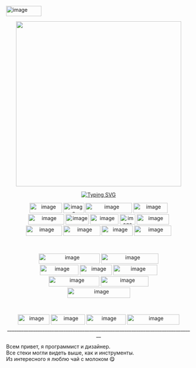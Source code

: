 <img width="96" height="28" alt="image" src="https://github.com/user-attachments/assets/f32890e0-ede7-4ad2-8917-93d0073c4812" /><div id="header" align="center">
  <img src="https://media1.tenor.com/m/aJ3-X4llgN8AAAAd/agnes-tachyon-uma-musume.gif" width="450"/>
</div>
<p align="center">
    <a href="https://git.io/typing-svg"><img src="https://readme-typing-svg.herokuapp.com?font=Fira+Code&duration=2000&pause=2500&color=F7735B&center=true&random=true&width=435&lines=Java+developer;Python+developer;Full-stack+web+develoer;4%2B+years+of+coding+experience;C%23+developer;Go+developer;Game+developer;UX%2FUI+designer" alt="Typing SVG" /></a>
</p>
<p align="center">
<img width="88" height="28" alt="image" src="https://github.com/user-attachments/assets/0f8b386c-c006-4986-b86d-a3943c4d8fb4" />
<img width="57" height="28" alt="image" src="https://github.com/user-attachments/assets/527ca0d9-798a-4b88-afe6-8291c823eca8" />
<img width="127" height="28" alt="image" src="https://github.com/user-attachments/assets/ffe25b64-95ef-4aed-8102-9ea0f12fec33" />
  <img width="93" height="28" alt="image" src="https://github.com/user-attachments/assets/d9e89641-9d27-4818-a158-59889212e349" />

  <br>
<img width="98" height="28" alt="image" src="https://github.com/user-attachments/assets/9a3df834-9575-43de-a3a8-93aa874a4621" />
<img width="63" height="28" alt="image" src="https://github.com/user-attachments/assets/dfcc2f23-5f45-4398-823d-c46e814b663f" />
<img width="77" height="28" alt="image" src="https://github.com/user-attachments/assets/b8700be5-266f-45f3-83ad-5d5980f61356" />
<img width="42" height="28" alt="image" src="https://github.com/user-attachments/assets/bf5d542a-3d83-429b-ba2a-ec1cfae4c65f" />
<img width="88" height="28" alt="image" src="https://github.com/user-attachments/assets/0fa347c7-49d9-4095-9eac-11c237fb58ca" />
 <br>
<img width="98" height="28" alt="image" src="https://github.com/user-attachments/assets/e2e70dd5-9bd5-4df1-a50f-99d39d669993" />
<img width="101" height="28" alt="image" src="https://github.com/user-attachments/assets/98464e54-b65e-40d6-b945-e31c8bdda95d" />
<img width="85" height="28" alt="image" src="https://github.com/user-attachments/assets/65a06d61-113b-449d-bb30-14b5acdf5113" />
<img width="101" height="28" alt="image" src="https://github.com/user-attachments/assets/3662f6f4-5470-4bcc-9a3a-0f6d8356a205" />

</p>
<br>
<p align="center">
<img width="166" height="28" alt="image" src="https://github.com/user-attachments/assets/db81b2af-7efd-44bb-aa93-882120056a12" />
<img width="156" height="28" alt="image" src="https://github.com/user-attachments/assets/99f50fe7-c9a2-424e-8766-b05ac5153f96" />
    <br>
<img width="105" height="28" alt="image" src="https://github.com/user-attachments/assets/ce769a95-1aeb-4a4c-b008-3a88e84f2ca3" />
<img width="87" height="28" alt="image" src="https://github.com/user-attachments/assets/9d5a90cf-3673-4043-bd47-4b1332bb8e49" />
<img width="120" height="28" alt="image" src="https://github.com/user-attachments/assets/53932a36-a3b9-4496-8d2c-6b91bfd62b89" />    <br>
<img width="138" height="28" alt="image" src="https://github.com/user-attachments/assets/2a8f7bed-f25e-4237-a39d-f07a2cb59020" />
<img width="130" height="28" alt="image" src="https://github.com/user-attachments/assets/ffe433cb-7523-4a80-a9cd-e221949f2995" /><br>
<img width="171" height="28" alt="image" src="https://github.com/user-attachments/assets/e16b3089-e18a-4f9c-8319-d345b7fdcf6d" />


</p>
<br>
<p align="center">
<img width="86" height="28" alt="image" src="https://github.com/user-attachments/assets/d65c808f-a11b-4e49-a31b-5e0b9ab3f05f" />
<img width="93" height="28" alt="image" src="https://github.com/user-attachments/assets/1d302981-78f4-4e11-b237-82e6f19b9e71" />
<img width="107" height="28" alt="image" src="https://github.com/user-attachments/assets/b8dcb6ae-7a32-4d70-a76e-e616c0aa2a1a" />
<img width="142" height="28" alt="image" src="https://github.com/user-attachments/assets/1ec57309-0ebc-40af-9c65-35407de77a69" />
<br>
<a>
________________________________________________________________________________</a>

</p>

Всем привет, я программист и дизайнер. \
Все стеки могли видеть выше, как и инструменты. \
Из интересного я люблю чай с молоком 😋
